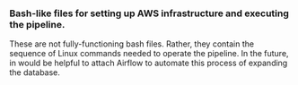### Bash-like files for setting up AWS infrastructure and executing the pipeline.

These are not fully-functioning bash files. Rather, they contain the sequence of Linux commands needed to operate the pipeline. 
In the future, in would be helpful to attach Airflow to automate this process of expanding the database.
